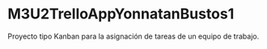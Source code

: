 # M3U2TrelloAppYonnatanBustos1
Proyecto tipo Kanban para la asignación de tareas de un equipo de trabajo.
